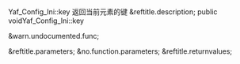 <?xml version="1.0" encoding="utf-8"?>
<!-- $Revision: 317663 $ -->

<refentry xml:id="yaf-config-ini.key" xmlns="http://docbook.org/ns/docbook" xmlns:xlink="http://www.w3.org/1999/xlink">
 <refnamediv>
  <refname>Yaf_Config_Ini::key</refname>
  <refpurpose>返回当前元素的键</refpurpose>
 </refnamediv>

 <refsect1 role="description">
  &reftitle.description;
  <methodsynopsis>
   <modifier>public</modifier> <type>void</type><methodname>Yaf_Config_Ini::key</methodname>
   <void />
  </methodsynopsis>
  <para>

  </para>

  &warn.undocumented.func;

 </refsect1>

 <refsect1 role="parameters">
  &reftitle.parameters;
  &no.function.parameters;
 </refsect1>

 <refsect1 role="returnvalues">
  &reftitle.returnvalues;
  <para>

  </para>
 </refsect1>


</refentry>

<!-- Keep this comment at the end of the file
Local variables:
mode: sgml
sgml-omittag:t
sgml-shorttag:t
sgml-minimize-attributes:nil
sgml-always-quote-attributes:t
sgml-indent-step:1
sgml-indent-data:t
indent-tabs-mode:nil
sgml-parent-document:nil
sgml-default-dtd-file:"~/.phpdoc/manual.ced"
sgml-exposed-tags:nil
sgml-local-catalogs:nil
sgml-local-ecat-files:nil
End:
vim600: syn=xml fen fdm=syntax fdl=2 si
vim: et tw=78 syn=sgml
vi: ts=1 sw=1
-->
